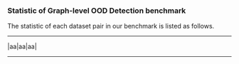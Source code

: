 ### Statistic of Graph-level OOD Detection benchmark

The statistic of each dataset pair in our benchmark is listed as follows.

__________
|aa|aa|aa|
__________

